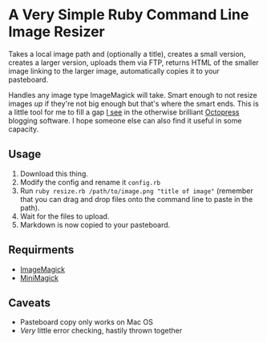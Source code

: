 # A Very Simple Ruby Command Line Image Resizer

Takes a local image path and (optionally a title), creates a small version, creates a larger version, uploads them via FTP, returns HTML of the smaller image linking to the larger image, automatically copies it to your pasteboard.

Handles any image type ImageMagick will take. Smart enough to not resize images *up* if they're not big enough but that's where the smart ends. This is a little tool for me to fill a gap [I see](http://valhallaisland.com/blog/2012/octopress/) in the otherwise brilliant [Octopress](http://octopress.org/) blogging software. I hope someone else can also find it useful in some capacity.

## Usage

1. Download this thing.
2. Modify the config and rename it `config.rb`
3. Run `ruby resize.rb /path/to/image.png "title of image"` (remember that you can drag and drop files onto the command line to paste in the path).
4. Wait for the files to upload.
5. Markdown is now copied to your pasteboard. 

## Requirments

* [ImageMagick](http://www.imagemagick.org/script/index.php)
* [MiniMagick](https://github.com/probablycorey/mini_magick)

## Caveats

* Pasteboard copy only works on Mac OS
* *Very* little error checking, hastily thrown together
